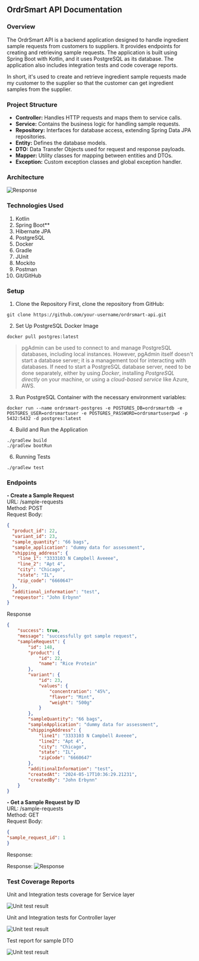 ## OrdrSmart API Documentation

### Overview
The OrdrSmart API is a backend application designed to handle ingredient sample requests from customers to suppliers. 
It provides endpoints for creating and retrieving sample requests. 
The application is built using Spring Boot with Kotlin, and it uses PostgreSQL as its database. 
The application also includes integration tests and code coverage reports.

In short, it's used to create and retrieve ingredient sample requests made my customer to the supplier so that the customer can get ingredient samples from the supplier.


### Project Structure
- **Controller:** Handles HTTP requests and maps them to service calls.
- **Service:** Contains the business logic for handling sample requests.
- **Repository:** Interfaces for database access, extending Spring Data JPA repositories.
- **Entity:** Defines the database models.
- **DTO:** Data Transfer Objects used for request and response payloads.
- **Mapper:** Utility classes for mapping between entities and DTOs.
- **Exception:** Custom exception classes and global exception handler.

### Architecture
![Response](./assets/Screenshot%202024-05-16%20at%2020.36.14.png)

### Technologies Used
1. Kotlin
2. Spring Boot**
3. Hibernate JPA
4. PostgreSQL
5. Docker
6. Gradle
7. JUnit
8. Mockito
9. Postman
10. Git/GitHub

### Setup
1. Clone the Repository
   First, clone the repository from GitHub:
```shell
git clone https://github.com/your-username/ordrsmart-api.git
```
2. Set Up PostgreSQL Docker Image
```shell
docker pull postgres:latest
```
> pgAdmin can be used to connect to and manage PostgreSQL databases, including local instances. 
> However, pgAdmin itself doesn't start a database server; it is a management tool for interacting with databases. 
> If need to start a PostgreSQL database server, need to be done separately, either by using *Docker*, installing *PostgreSQL directly* on your machine, or using a *cloud-based service* like Azure, AWS.

3. Run PostgreSQL Container with the necessary environment variables:

```shell
docker run --name ordrsmart-postgres -e POSTGRES_DB=ordrsmartdb -e POSTGRES_USER=ordrsmartuser -e POSTGRES_PASSWORD=ordrsmartuserpwd -p 5432:5432 -d postgres:latest
```

4. Build and Run the Application
```
./gradlew build
./gradlew bootRun
```

6. Running Tests
```shell
./gradlew test
```


### Endpoints
**- Create a Sample Request <br>**
URL: /sample-requests <br>
Method: POST <br>
Request Body: <br>

```json
{
  "product_id": 22,
  "variant_id": 23,
  "sample_quantity": "66 bags",
  "sample_application": "dummy data for assessment",
  "shipping_address": {
    "line_1": "3333103 N Campbell Aveeee",
    "line_2": "Apt 4",
    "city": "Chicago",
    "state": "IL",
    "zip_code": "6660647"
  },
  "additional_information": "test",
  "requestor": "John Erbynn"
}
```
Response
```json
{
    "success": true,
    "message": "successfully got sample request",
    "sampleRequest": {
        "id": 148,
        "product": {
            "id": 22,
            "name": "Rice Protein"
        },
        "variant": {
            "id": 23,
            "values": {
                "concentration": "45%",
                "flavor": "Mint",
                "weight": "500g"
            }
        },
        "sampleQuantity": "66 bags",
        "sampleApplication": "dummy data for assessment",
        "shippingAddress": {
            "line1": "3333103 N Campbell Aveeee",
            "line2": "Apt 4",
            "city": "Chicago",
            "state": "IL",
            "zipCode": "6660647"
        },
        "additionalInformation": "test",
        "createdAt": "2024-05-17T10:36:29.21231",
        "createdBy": "John Erbynn"
    }
}
```

**- Get a Sample Request by ID** <br>
URL: /sample-requests <br>
Method: GET <br>
Request Body: <br>

```json
{
"sample_request_id": 1
}
```
Response:

Response:
![Response](./assets/Screenshot%202024-05-17%20at%2010.27.53.png)


### Test Coverage Reports

Unit and Integration tests coverage for Service layer

![Unit test result](./assets/screencapture-2.png)

Unit and Integration tests for Controller layer

![Unit test result](./assets/screencapture-3.png)

Test report for sample DTO

![Unit test result](./assets/screencapture-1.png)
